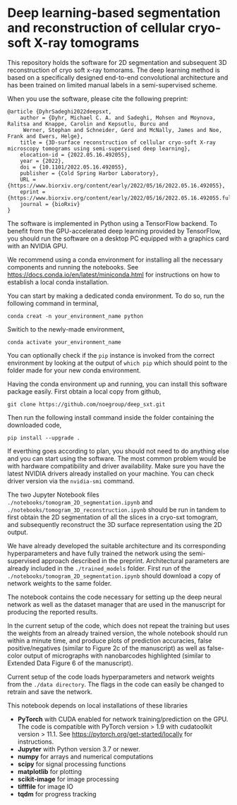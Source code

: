 # Deep learning-based segmentation and reconstruction of cellular cryo-soft X-ray tomograms

This repository holds the software for 2D segmentation and subsequent 3D reconstruction of cryo soft x-ray tomorams.
The deep learning method is based on a specifically designed end-to-end convolutional architecture and has been trained on limited manual labels in a semi-supervised scheme. 

When you use the software, please cite the following preprint:

```
@article {DyhrSadeghi2022deepsxt,
	author = {Dyhr, Michael C. A. and Sadeghi, Mohsen and Moynova, Ralitsa and Knappe, Carolin and Kepsutlu, Burcu and
	 Werner, Stephan and Schneider, Gerd and McNally, James and Noe, Frank and Ewers, Helge},
	title = {3D-surface reconstruction of cellular cryo-soft X-ray microscopy tomograms using semi-supervised deep learning},
	elocation-id = {2022.05.16.492055},
	year = {2022},
	doi = {10.1101/2022.05.16.492055},
	publisher = {Cold Spring Harbor Laboratory},
	URL = {https://www.biorxiv.org/content/early/2022/05/16/2022.05.16.492055},
	eprint = {https://www.biorxiv.org/content/early/2022/05/16/2022.05.16.492055.full.pdf},
	journal = {bioRxiv}
}
```

The software is implemented in Python using a TensorFlow backend. To benefit from the GPU-accelerated deep learning provided by TensorFlow, you should run the software on a desktop PC equipped with a graphics card with an NVIDIA GPU.

We recommend using a conda environment for installing all the necessary components and running the notebooks. See <a href="https://docs.conda.io/en/latest/miniconda.html">https://docs.conda.io/en/latest/miniconda.html</a> for instructions on how to establish a local conda installation.

You can start by making a dedicated conda environment. To do so, run the following command in terminal,

```
conda creat -n your_environment_name python
```

Switich to the newly-made environment,
 
```
conda activate your_environment_name
```

You can optionally check if the ```pip``` instance is invoked from the correct environment by looking at the output of ```which pip``` which should point to the folder made for your new conda environment.

Having the conda environment up and running, you can install this software package easily. First obtain a local copy from github,

```
git clone https://github.com/noegroup/deep_sxt.git
```

Then run the following install command inside the folder containing the downloaded code,

```
pip install --upgrade .
```

If everthing goes according to plan, you should not need to do anything else and you can start using the software. The most common problem would be with hardware compatibility and driver availability. Make sure you have the latest NVIDIA drivers already installed on your machine. You can check driver version via the ```nvidia-smi``` command.

The two Jupyter Notebook files ```./notebooks/tomogram_2D_segmentation.ipynb``` and ```./notebooks/tomogram_3D_reconstruction.ipynb``` should be run in tandem to first obtain the 2D segmentation of all the slices in a cryo-sxt tomogram, and subsequently reconstruct the 3D surface representation using the 2D output. 

We have already developed the suitable architecture and its corresponding hyperparameters and have fully trained the network using the semi-supervised approach described in the preprint. Architectural parameters are already included in the ```./trained_models``` folder. First run of the ```./notebooks/tomogram_2D_segmentation.ipynb``` should download a copy of network weights to the same folder.

The notebook contains the code necessary for setting up the deep neural network as well as the dataset manager that are used in the manuscript for producing the reported results.

In the current setup of the code, which does not repeat the training but uses the weights from an already trained version, the whole notebook should run within a minute time, and produce plots of prediction accuracies, false positive/negatives (similar to Figure 2c of the manuscript) as well as false-color output of micrographs with nanobarcodes highlighted (similar to Extended Data Figure 6 of the manuscript).

Current setup of the code loads hyperparameters and network weights from the ```./data directory```. The flags in the code can easily be changed to retrain and save the network.

This notebook depends on local installations of these libraries

 - **PyTorch** with CUDA enabled for network training/prediction on the GPU. The code is compatible with PyTorch version > 1.9 with cudatoolkit version > 11.1. See <a href="https://pytorch.org/get-started/locally">https://pytorch.org/get-started/locally</a> for instructions.
 - **Jupyter** with Python version 3.7 or newer.
 - **numpy** for arrays and numerical computations
 - **scipy** for signal processing functions
 - **matplotlib** for plotting
 - **scikit-image** for image processing
 - **tifffile** for image IO
 - **tqdm** for progress tracking



